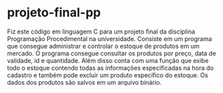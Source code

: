 # projeto-final-pp
 Fiz este código em linguagem C para um projeto final da disciplina Programação Procedimental na universidade. Consiste em um programa que consegue administrar e controlar o estoque de produtos em um mercado.
 O programa consegue consultar os produtos por preço, data de validade, id e quantidade. Além disso conta com uma função que exibe todo o estoque contendo todas as informações especificadas na hora do cadastro e também pode excluir um produto específico do estoque.
 Os dados dos produtos são salvos em um arquivo binário.
